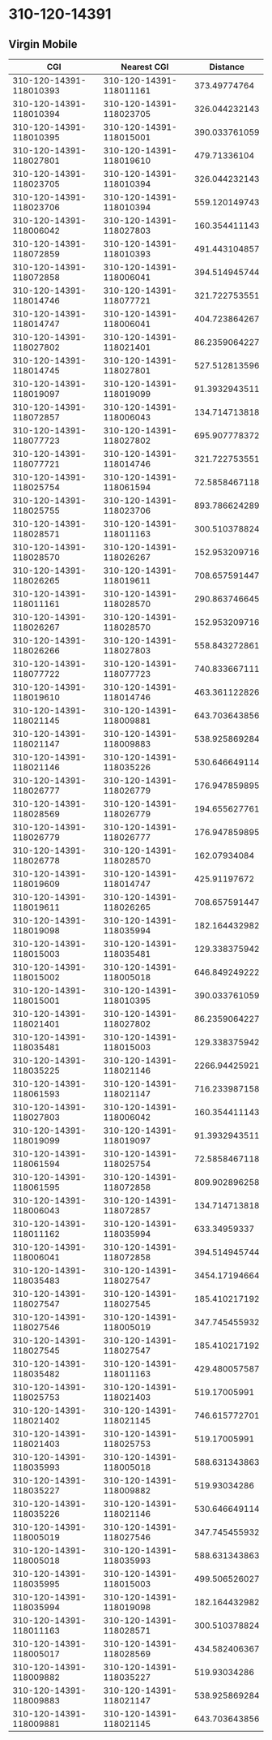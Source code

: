 # 310-120-14391
## Virgin Mobile


| CGI | Nearest CGI | Distance |
|-----|-------------|----------|
| 310-120-14391-118010393 | 310-120-14391-118011161 | 373.49774764 |
| 310-120-14391-118010394 | 310-120-14391-118023705 | 326.044232143 |
| 310-120-14391-118010395 | 310-120-14391-118015001 | 390.033761059 |
| 310-120-14391-118027801 | 310-120-14391-118019610 | 479.71336104 |
| 310-120-14391-118023705 | 310-120-14391-118010394 | 326.044232143 |
| 310-120-14391-118023706 | 310-120-14391-118010394 | 559.120149743 |
| 310-120-14391-118006042 | 310-120-14391-118027803 | 160.354411143 |
| 310-120-14391-118072859 | 310-120-14391-118010393 | 491.443104857 |
| 310-120-14391-118072858 | 310-120-14391-118006041 | 394.514945744 |
| 310-120-14391-118014746 | 310-120-14391-118077721 | 321.722753551 |
| 310-120-14391-118014747 | 310-120-14391-118006041 | 404.723864267 |
| 310-120-14391-118027802 | 310-120-14391-118021401 | 86.2359064227 |
| 310-120-14391-118014745 | 310-120-14391-118027801 | 527.512813596 |
| 310-120-14391-118019097 | 310-120-14391-118019099 | 91.3932943511 |
| 310-120-14391-118072857 | 310-120-14391-118006043 | 134.714713818 |
| 310-120-14391-118077723 | 310-120-14391-118027802 | 695.907778372 |
| 310-120-14391-118077721 | 310-120-14391-118014746 | 321.722753551 |
| 310-120-14391-118025754 | 310-120-14391-118061594 | 72.5858467118 |
| 310-120-14391-118025755 | 310-120-14391-118023706 | 893.786624289 |
| 310-120-14391-118028571 | 310-120-14391-118011163 | 300.510378824 |
| 310-120-14391-118028570 | 310-120-14391-118026267 | 152.953209716 |
| 310-120-14391-118026265 | 310-120-14391-118019611 | 708.657591447 |
| 310-120-14391-118011161 | 310-120-14391-118028570 | 290.863746645 |
| 310-120-14391-118026267 | 310-120-14391-118028570 | 152.953209716 |
| 310-120-14391-118026266 | 310-120-14391-118027803 | 558.843272861 |
| 310-120-14391-118077722 | 310-120-14391-118077723 | 740.833667111 |
| 310-120-14391-118019610 | 310-120-14391-118014746 | 463.361122826 |
| 310-120-14391-118021145 | 310-120-14391-118009881 | 643.703643856 |
| 310-120-14391-118021147 | 310-120-14391-118009883 | 538.925869284 |
| 310-120-14391-118021146 | 310-120-14391-118035226 | 530.646649114 |
| 310-120-14391-118026777 | 310-120-14391-118026779 | 176.947859895 |
| 310-120-14391-118028569 | 310-120-14391-118026779 | 194.655627761 |
| 310-120-14391-118026779 | 310-120-14391-118026777 | 176.947859895 |
| 310-120-14391-118026778 | 310-120-14391-118028570 | 162.07934084 |
| 310-120-14391-118019609 | 310-120-14391-118014747 | 425.91197672 |
| 310-120-14391-118019611 | 310-120-14391-118026265 | 708.657591447 |
| 310-120-14391-118019098 | 310-120-14391-118035994 | 182.164432982 |
| 310-120-14391-118015003 | 310-120-14391-118035481 | 129.338375942 |
| 310-120-14391-118015002 | 310-120-14391-118005018 | 646.849249222 |
| 310-120-14391-118015001 | 310-120-14391-118010395 | 390.033761059 |
| 310-120-14391-118021401 | 310-120-14391-118027802 | 86.2359064227 |
| 310-120-14391-118035481 | 310-120-14391-118015003 | 129.338375942 |
| 310-120-14391-118035225 | 310-120-14391-118021146 | 2266.94425921 |
| 310-120-14391-118061593 | 310-120-14391-118021147 | 716.233987158 |
| 310-120-14391-118027803 | 310-120-14391-118006042 | 160.354411143 |
| 310-120-14391-118019099 | 310-120-14391-118019097 | 91.3932943511 |
| 310-120-14391-118061594 | 310-120-14391-118025754 | 72.5858467118 |
| 310-120-14391-118061595 | 310-120-14391-118072858 | 809.902896258 |
| 310-120-14391-118006043 | 310-120-14391-118072857 | 134.714713818 |
| 310-120-14391-118011162 | 310-120-14391-118035994 | 633.34959337 |
| 310-120-14391-118006041 | 310-120-14391-118072858 | 394.514945744 |
| 310-120-14391-118035483 | 310-120-14391-118027547 | 3454.17194664 |
| 310-120-14391-118027547 | 310-120-14391-118027545 | 185.410217192 |
| 310-120-14391-118027546 | 310-120-14391-118005019 | 347.745455932 |
| 310-120-14391-118027545 | 310-120-14391-118027547 | 185.410217192 |
| 310-120-14391-118035482 | 310-120-14391-118011163 | 429.480057587 |
| 310-120-14391-118025753 | 310-120-14391-118021403 | 519.17005991 |
| 310-120-14391-118021402 | 310-120-14391-118021145 | 746.615772701 |
| 310-120-14391-118021403 | 310-120-14391-118025753 | 519.17005991 |
| 310-120-14391-118035993 | 310-120-14391-118005018 | 588.631343863 |
| 310-120-14391-118035227 | 310-120-14391-118009882 | 519.93034286 |
| 310-120-14391-118035226 | 310-120-14391-118021146 | 530.646649114 |
| 310-120-14391-118005019 | 310-120-14391-118027546 | 347.745455932 |
| 310-120-14391-118005018 | 310-120-14391-118035993 | 588.631343863 |
| 310-120-14391-118035995 | 310-120-14391-118015003 | 499.506526027 |
| 310-120-14391-118035994 | 310-120-14391-118019098 | 182.164432982 |
| 310-120-14391-118011163 | 310-120-14391-118028571 | 300.510378824 |
| 310-120-14391-118005017 | 310-120-14391-118028569 | 434.582406367 |
| 310-120-14391-118009882 | 310-120-14391-118035227 | 519.93034286 |
| 310-120-14391-118009883 | 310-120-14391-118021147 | 538.925869284 |
| 310-120-14391-118009881 | 310-120-14391-118021145 | 643.703643856 |
